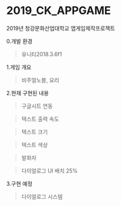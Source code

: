 # 2019_CK_APPGAME
2019년 청강문화산업대학교 앱게임제작프로젝트

0.개발 환경

>유니티2018.3.6f1

1.게임 개요

>비주얼노블, 요리

2.현재 구현된 내용

>구글시트 연동

>텍스트 출력 속도

>텍스트 크기

>텍스트 색상

>발화자

>다이얼로그 UI 배치 25% 


3.구현 예정

>다이얼로그 시스템

